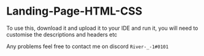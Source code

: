 # Landing-Page-HTML-CSS

To use this, download it and upload it to your IDE and run it, you will need to customise the descriptions and headers etc

Any problems feel free to contact me on discord `River-_-1#0101`
